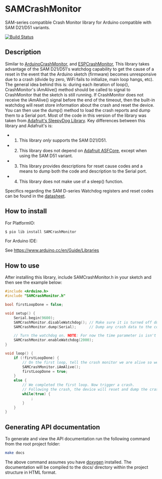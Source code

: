 # SAMCrashMonitor
SAM-series compatible Crash Monitor library for Arduino compatible with SAM D21/D51 variants.

[![Build Status](https://travis-ci.com/cyrusbuilt/SAMCrashMonitor.svg?branch=master)](https://travis-ci.com/cyrusbuilt/SAMCrashMonitor)

## Description

Similar to [ArduinoCrashMonitor](https://github.com/cyrusbuilt/ArduinoCrashMonitor),
and [ESPCrashMonitor](https://github.com/cyrusbuilt/ESPCrashMonitor), This library takes advantage of the SAM D21/D51's watchdog capability to get the
cause of a reset in the event that the Arduino sketch
(firmware) becomes unresponsive due to a crash (divide by zero, WiFi fails to
initialize, main loop hangs, etc). The general idea behind this is: during each iteration of loop(), CrashMonitor's iAmAlive() method should be called to signal to
CrashMonitor that the sketch is still running. If CrashMonitor does not
receive the iAmAlive() signal before the end of the timeout, then the built-in
watchdog will reset store information about the crash and reset the device.
You can then use the dump() method to load the crash reports and dump them to
a Serial port. Most of the code in this version of the library was taken from [Adafruit's SleepyDog Library](https://github.com/adafruit/Adafruit_SleepyDog). Key differences between this library and Adafruit's is:
- 1) This library *only* supports the SAM D21/D51.
- 2) This library does not depend on [Adafruit ASFCore](https://github.com/adafruit/Adafruit_ASFcore), except when using the SAM D51 variant.
- 3) This library provides descriptions for reset cause codes and a means to dump both the code and description to the Serial port.
- 4) This library does not make use of a sleep() function.

Specifics regarding the SAM D-series Watchdog registers and reset codes can be found in the [datasheet](https://cdn.sparkfun.com/datasheets/Dev/Arduino/Boards/Atmel-42181-SAM-D21_Datasheet.pdf).

## How to install

For PlatformIO:
```bash
$ pio lib install SAMCrashMonitor
```

For Arduino IDE:

See <https://www.arduino.cc/en/Guide/Libraries>

## How to use

After installing this library, include SAMCrashMonitor.h in your sketch and then
see the example below:

```cpp
#include <Arduino.h>
#include "SAMCrashMonitor.h"

bool firstLoopDone = false;

void setup() {
    Serial.begin(9600);
    SAMCrashMonitor.disableWatchdog(); // Make sure it is turned off during init.
    SAMCrashMonitor.dump(Serial);      // Dump any crash data to the console.

    // Turn the watchdog on. NOTE: For now the time parameter is isn't relevant.
    SAMCrashMonitor.enableWatchdog(2000);
}

void loop() {
    if (!firstLoopDone) {
        // On the first loop, tell the crash monitor we are alive so we get the full timeout.
        SAMCrashMonitor.iAmAlive();
        firstLoopDone = true;
    }
    else {
        // We completed the first loop. Now trigger a crash.
        // Following the crash, the device will reset and dump the crash data to console.
        while(true) {
            ;
        }
    }
}
```

## Generating API documentation
To generate and view the API documentation run the following command from the root project folder:

```bash
make docs
```

The above command assumes you have [doxygen](http://www.doxygen.nl/) installed. The documentation will be compiled to the docs/ directory within the project structure in HTML format.